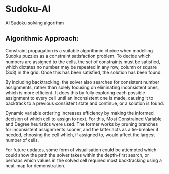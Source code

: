 # Sudoku-AI
AI Sudoku solving algorithm

## Algorithmic Approach: 
Constraint propagation is a suitable algorithmic choice when modelling Sudoku puzzles as a constraint satisfaction problem. To decide which numbers are assigned to the cells, the set of constraints must be satisfied, which dictates no number may be repeated in any row, column or square (3x3) in the grid. Once this has been satisfied, the solution has been found.

By including backtracking, the solver also searches for consistent number assignments, rather than solely focusing on eliminating inconsistent ones, which is more efficient. It does this by fully exploring each possible assignment to every cell until an inconsistent one is made, causing it to backtrack to a previous consistent state and continue, or a solution is found.

Dynamic variable ordering increases efficiency by making the informed decision of which cell to assign to next. For this, Most Constrained Variable and Degree heuristics were used. The former works by pruning branches for inconsistent assignments sooner, and the latter acts as a tie-breaker if needed, choosing the cell which, if assigned to, would affect the largest number of cells.

For future updates, some form of visualisation could be attempted which could show the path the solver takes within the depth-first search, or perhaps which values in the solved cell required most backtracking using a heat-map for demonstration.
